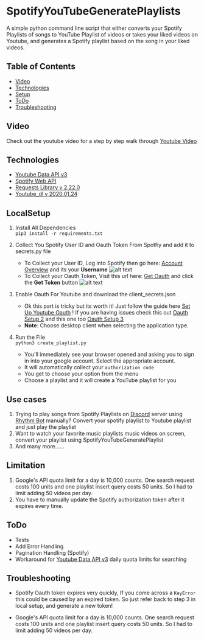 # SpotifyYouTubeGeneratePlaylists
A simple python command line script that either converts your Spotify Playlists of songs to YouTube Playlist of videos or takes your liked videos on Youtube, and generates a Spotify playlist based on the song in your liked videos.

## Table of Contents
* [Video](#Video)
* [Technologies](#Technologies)
* [Setup](#LocalSetup)
* [ToDo](#ToDo)
* [Troubleshooting](#Troubleshooting)

## Video
Check out the youtube video for a step by step walk through 
[Youtube Video]

## Technologies
* [Youtube Data API v3]
* [Spotify Web API]
* [Requests Library v 2.22.0]
* [Youtube_dl v 2020.01.24]

## LocalSetup
1) Install All Dependencies   
`pip3 install -r requirements.txt`

2) Collect You Spotify User ID and Oauth Token From Spotfiy and add it to secrets.py file
    * To Collect your User ID, Log into Spotify then go here: [Account Overview] and its your **Username**
    ![alt text](images/userid.png)
    * To Collect your Oauth Token, Visit this url here: [Get Oauth] and click the **Get Token** button
    ![alt text](images/spotify_token.png)

3) Enable Oauth For Youtube and download the client_secrets.json   
    * Ok this part is tricky but its worth it! Just follow the guide here [Set Up Youtube Oauth] ! 
    If you are having issues check this out [Oauth Setup 2] and this one too [Oauth Setup 3]
    * **Note**: Choose desktop client when selecting the application type.  

4) Run the File  
`python3 create_playlist.py`   
    * You'll immediately see your browser opened and asking you to sign in into your google account. Select the appropriate account.
    * It will automatically collect your `authorization code`
    * You get to choose your option from the menu
    * Choose a playlist and it will create a YouTube playlist for you
    
## Use cases
1.  Trying to play songs from Spotify Playlists on [Discord] server using [Rhythm Bot] manually? Convert your spotify playlist to Youtube playlist and just play the playlist
2.  Want to watch your favorite music playlists music videos on screen, convert your playlist using SpotifyYouTubeGeneratePlaylist
3.  And many more......

## Limitation
1.   Google's API quota limit for a day is 10,000 counts. One search request costs 100 units and one playlist insert query costs 50 units. 
So I had to limit adding 50 videos per day.
2.  You have to manually update the Spotify authorization token after it expires every time.

## ToDo
* Tests
* Add Error Handling
* Pagination Handling (Spotify)
* Workaround for [Youtube Data API v3] daily quota limits for searching

## Troubleshooting
* Spotify Oauth token expires very quickly, If you come across a `KeyError` this could
be caused by an expired token. So just refer back to step 3 in local setup, and generate a new
token!
* Google's API quota limit for a day is 10,000 counts. One search request costs 100 units and one playlist insert query costs 50 units.
So I had to limit adding 50 videos per day.


   [Youtube Data API v3]: <https://developers.google.com/youtube/v3>
   [Spotify Web API]: <https://developer.spotify.com/documentation/web-api/>
   [Requests Library v 2.22.0]: <https://requests.readthedocs.io/en/master/>
   [Account Overview]: <https://www.spotify.com/us/account/overview/>
   [Get Oauth]: <https://developer.spotify.com/console/post-playlists/>
   [Set Up Youtube Oauth]: <https://developers.google.com/youtube/v3/getting-started/>
   [Oauth Setup 2]:<https://stackoverflow.com/questions/11485271/google-oauth-2-authorization-error-redirect-uri-mismatch/>
   [Youtube Video]:<https://www.youtube.com/watch?v=7J_qcttfnJA/>
   [Youtube_dl v 2020.01.24]:<https://github.com/ytdl-org/youtube-dl/>
   [Discord]:<https://discord.com/>
   [Rhythm Bot]:<https://rythmbot.co/>
   [Oauth Setup 3]:<https://github.com/googleapis/google-api-python-client/blob/master/docs/client-secrets.md/>